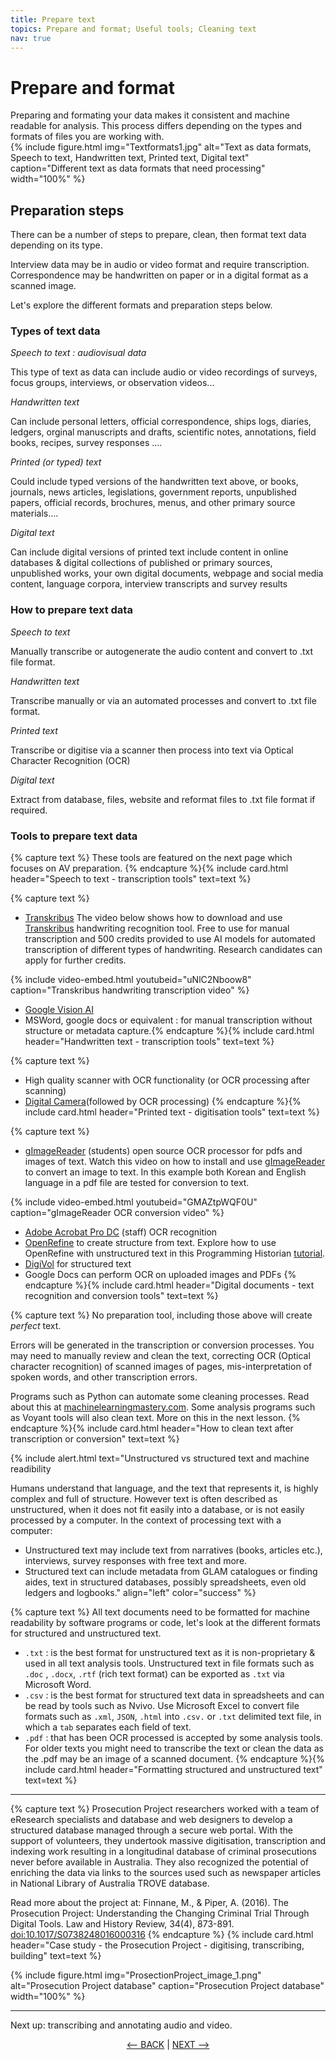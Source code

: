 ```yaml
---
title: Prepare text
topics: Prepare and format; Useful tools; Cleaning text
nav: true
---
```


# Prepare and format

Preparing and formating your data makes it consistent and machine readable for analysis. This process differs depending on the types and formats of files you are working with.  
{% include figure.html img="Textformats1.jpg" alt="Text as data formats, Speech to text, Handwritten text, Printed text, Digital text" caption="Different text as data formats that need processing" width="100%" %}
## Preparation steps

There can be a number of steps to prepare, clean, then format text data depending on its type.  

Interview data may be in audio or video format and require transcription. Correspondence may be handwritten on paper or in a digital format as a scanned image. 

Let's explore the different formats and preparation steps below.

### Types of text data

*Speech to text : audiovisual data*

This type of text as data can include audio or video recordings of surveys, focus groups, interviews, or observation videos...

*Handwritten text* 

Can include personal letters, official correspondence, ships logs, diaries, ledgers, orginal manuscripts and drafts, scientific notes, annotations, field books, recipes, survey responses ....

*Printed (or typed) text*

Could include typed versions of the handwritten text above, or books, journals, news articles, legislations, government reports, unpublished papers, official records, brochures, menus, and other primary source materials....

*Digital text*

Can include digital versions of printed text include content in online databases & digital collections of published or primary sources, unpublished works, your own digital documents, webpage and social media content, language corpora, interview transcripts and survey results


### How to prepare text data

*Speech to text*

Manually transcribe or autogenerate the audio content and convert to .txt file format.

*Handwritten text* 

Transcribe manually or via an automated processes and convert to .txt file format.

*Printed text* 

Transcribe or digitise via a scanner then process into text via Optical Character Recognition (OCR)

*Digital text* 

Extract from database, files, website and reformat files to .txt file format if required.


### Tools to prepare text data

{% capture text %}
These tools are featured on the next page which focuses on AV preparation.
{% endcapture %}{% include card.html header="Speech to text - transcription tools" text=text %}

{% capture text %}
- [Transkribus](https://readcoop.eu/transkribus/) 
The video below shows how to download and use [Transkribus](https://readcoop.eu/transkribus/) handwriting recognition tool. Free to use for manual transcription and 500 credits provided to use AI models for automated transcription of different types of handwriting. Research candidates can apply for further credits.

{% include video-embed.html youtubeid="uNlC2Nboow8" caption="Transkribus handwriting transcription video" %}

- [Google Vision AI](https://cloud.google.com/vision)
- MSWord, google docs or equivalent : for manual transcription without structure or metadata capture.{% endcapture %}{% include card.html header="Handwritten text - transcription tools" text=text %}

{% capture text %}
- High quality scanner with OCR functionality (or OCR processing after scanning)
- [Digital Camera](https://how-ocr-works.com/accuracy/snapshots.html)(followed by OCR processing) 
{% endcapture %}{% include card.html header="Printed text - digitisation tools" text=text %}

{% capture text %}
- [gImageReader](https://github.com/manisandro/gImageReader#readme) (students) open source OCR processor for pdfs and images of text.
Watch this video on how to install and use [gImageReader](https://github.com/manisandro/gImageReader#readme) to convert an image to text. In this example both Korean and English language in a pdf file are tested for conversion to text. 

{% include video-embed.html youtubeid="GMAZtpWQF0U" caption="gImageReader OCR conversion video" %}

- [Adobe Acrobat Pro DC](https://intranet.secure.griffith.edu.au/computing/software) (staff) OCR recognition
- [OpenRefine](https://openrefine.org/) to create structure from text.  Explore how to use OpenRefine with unstructured text in this Programming Historian [tutorial](https://programminghistorian.org/en/lessons/fetch-and-parse-data-with-openrefine).
- [DigiVol](https://volunteer.ala.org.au/) for structured text
- Google Docs can perform OCR on uploaded images and PDFs 
{% endcapture %}{% include card.html header="Digital documents - text recognition and conversion tools" text=text %}

{% capture text %}
No preparation tool, including those above will create *perfect* text. 

Errors will be generated in the transcription or conversion processes. You may need to manually review and clean the text, correcting OCR (Optical character recognition) of scanned images of pages, mis-interpretation of spoken words, and other transcription errors. 

Programs such as Python can automate some cleaning processes. Read about this at [machinelearningmastery.com](https://machinelearningmastery.com/clean-text-machine-learning-python/). Some analysis programs such as Voyant tools will also clean text. More on this in the next lesson. 
{% endcapture %}{% include card.html header="How to clean text after transcription or conversion" text=text %}

{% include alert.html text="Unstructured vs structured text and machine readibility

Humans understand that language, and the text that represents it, is highly complex and full of structure. However text is often described as unstructured, when it does not fit easily into a database, or is not easily processed by a computer. In the context of processing text with a computer:

- Unstructured text may include text from narratives (books, articles etc.), interviews, survey responses with free text and more.  
- Structured text can include metadata from GLAM catalogues or finding aides, text in structured databases, possibly spreadsheets, even old ledgers and logbooks." align="left" color="success" %}


{% capture text %}
All text documents need to be formatted for machine readability by software programs or code, let's look at the different formats for structured and unstructured text.
- `.txt` : is the best format for unstructured text as it is non-proprietary & used in all text analysis tools. Unstructured text in file formats such as `.doc` , `.docx`, `.rtf` (rich text format) can be exported as `.txt` via Microsoft Word.
- `.csv` : is the best format for structured text data in spreadsheets and can be read by tools such as Nvivo. Use Microsoft Excel to convert file formats such as `.xml`, `JSON`, `.html` into `.csv.` or `.txt` delimited text file, in which a `tab` separates each field of text.
- `.pdf` : that has been OCR processed is accepted by some analysis tools. For older texts you might need to transcribe the text or clean the data as the .pdf may be an image of a scanned document.
{% endcapture %}{% include card.html header="Formatting structured and unstructured text" text=text %}
------

{% capture text %}
Prosecution Project researchers worked with a team of eResearch specialists and database and web designers to develop a structured database managed through a secure web portal. With the support of volunteers, they undertook massive digitisation, transcription and indexing work resulting in a longitudinal database of criminal prosecutions never before available in Australia. They also recognized the potential of enriching the data via links to the sources used such as newspaper articles in National Library of Australia TROVE database.  

Read more about the project at: 
Finnane, M., & Piper, A. (2016). The Prosecution Project: Understanding the Changing Criminal Trial Through Digital Tools. Law and History Review, 34(4), 873-891. [doi:10.1017/S0738248016000316](doi:10.1017/S0738248016000316)
{% endcapture %} {% include card.html header="Case study - the Prosecution Project - digitising, transcribing, building" text=text %}

{% include figure.html img="ProsectionProject_image_1.png" alt="Prosecution Project database" caption="Prosecution Project database" width="100%" %}

-----

Next up: transcribing and annotating audio and video.

<p align="center">
  <a href="https://griffithunilibrary.github.io/intro-text-mining-analysis/content/4-build.html"><-- BACK</a> |
  <a href="https://griffithunilibrary.github.io/intro-text-mining-analysis/content/6-prepare-av.html">NEXT --></a>
</p>
